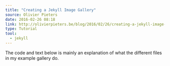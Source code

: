 ```yaml
---
title: "Creating a Jekyll Image Gallery"
source: Olivier Pieters
date: 2016-02-26 08:18
link: http://olivierpieters.be/blog/2016/02/26/creating-a-jekyll-image-gallery.html
type: Tutorial
tool:
  - jekyll
---
```

The code and text below is mainly an explanation of what the different files in my example gallery do.
